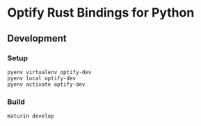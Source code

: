 # Optify Rust Bindings for Python

## Development

### Setup

```shell
pyenv virtualenv optify-dev
pyenv local optify-dev
pyenv activate optify-dev
```

### Build

```shell
maturin develop
```
